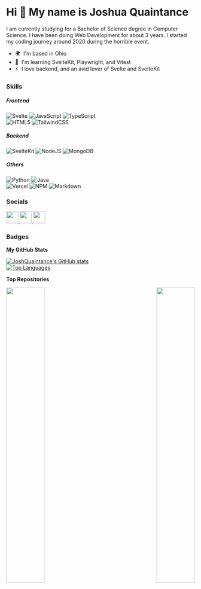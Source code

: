 # Hi 👋 My name is Joshua Quaintance

I am currently studying for a Bachelor of Science degree in Computer Science. I have been doing Web Development for about 3 years. I started my coding journey around 2020 during the horrible event.

-   🌍  I'm based in Ohio
-   🧠  I'm learning SvelteKit, Playwright, and Vitest
-   ⚡  I love backend, and an avid lover of Svelte and SvelteKit

### Skills

##### Frontend

![Svelte](https://img.shields.io/badge/svelte-%23f1413d.svg?style=for-the-badge&logo=svelte&logoColor=white)
![JavaScript](https://img.shields.io/badge/javascript-%23323330.svg?style=for-the-badge&logo=javascript&logoColor=%23F7DF1E)
![TypeScript](https://img.shields.io/badge/typescript-%23007ACC.svg?style=for-the-badge&logo=typescript&logoColor=white)  
![HTML5](https://img.shields.io/badge/html5-%23E34F26.svg?style=for-the-badge&logo=html5&logoColor=white)
![TailwindCSS](https://img.shields.io/badge/tailwindcss-%2338B2AC.svg?style=for-the-badge&logo=tailwind-css&logoColor=white)

##### Backend

![SvelteKit](https://img.shields.io/badge/sveltekit-sveltekit?style=for-the-badge&logo=svelte&logoColor=white&color=gray)
![NodeJS](https://img.shields.io/badge/node.js-6DA55F?style=for-the-badge&logo=node.js&logoColor=white)
![MongoDB](https://img.shields.io/badge/MongoDB-%234ea94b.svg?style=for-the-badge&logo=mongodb&logoColor=white)

##### Others

![Python](https://img.shields.io/badge/python-3670A0?style=for-the-badge&logo=python&logoColor=ffdd54)
![Java](https://img.shields.io/badge/java-%23ED8B00.svg?style=for-the-badge&logo=java&logoColor=white)  
![Vercel](https://img.shields.io/badge/vercel-%23000000.svg?style=for-the-badge&logo=vercel&logoColor=white)
![NPM](https://img.shields.io/badge/NPM-%23000000.svg?style=for-the-badge&logo=npm&logoColor=white)
![Markdown](https://img.shields.io/badge/markdown-%23000000.svg?style=for-the-badge&logo=markdown&logoColor=white)

### Socials

<p align="left">
    <!-- GitHub -->
    <a href="https://www.github.com/JoshQuaintance" target="_blank" rel="noreferrer">
        <img src="https://raw.githubusercontent.com/danielcranney/readme-generator/main/public/icons/socials/github-dark.svg" width="32" height="32" />
    </a>
    <!-- StackOverflow -->
    <a href="https://www.stackoverflow.com/users/13631113" target="_blank" rel="noreferrer">
        <img src="https://raw.githubusercontent.com/danielcranney/readme-generator/main/public/icons/socials/stackoverflow.svg" width="32" height="32" />
    </a>
    <!-- Twitter -->
    <a href="https://www.twitter.com/Josh_Quaintance" target="_blank" rel="noreferrer">
        <img src="https://raw.githubusercontent.com/danielcranney/readme-generator/main/public/icons/socials/twitter.svg" width="32" height="32" />
    </a>
</p>

### Badges

<b>My GitHub Stats</b>

<a href="http://www.github.com/JoshQuaintance">
    <img src="https://github-readme-stats.vercel.app/api?username=JoshQuaintance&show_icons=true&hide=stars,issues,&count_private=true&title_color=6366f1&text_color=ffffff&icon_color=a855f7&bg_color=181824&hide_border=true&show_icons=true" alt="JoshQuaintance's GitHub stats" />
</a>  <br/>

<a href="https://github.com/JoshQuaintance" align="left">
    <img src="https://github-readme-stats.vercel.app/api/top-langs/?username=JoshQuaintance&langs_count=8&title_color=6366f1&text_color=ffffff&icon_color=a855f7&bg_color=181824&hide_border=true&locale=en&custom_title=Top%20%Languages&hide=TeX,CMake,Vim%20Script,SCSS,Batchfile,Shell,C" alt="Top Languages" />
</a>

<b>Top Repositories</b>

<div width="100%" align="center">
    <a href="https://github.com/JoshQuaintance/TouchOfClassEvents" align="left">
        <img align="left" width="45%" src="https://github-readme-stats.vercel.app/api/pin/?username=JoshQuaintance&repo=TouchOfClassEvents&title_color=6366f1&text_color=ffffff&icon_color=a855f7&bg_color=181824&hide_border=true&locale=en" />
    </a>
    <a href="https://github.com/JoshQuaintance/SvelteKit-Template" align="right">
        <img align="right" width="45%" src="https://github-readme-stats.vercel.app/api/pin/?username=JoshQuaintance&repo=SvelteKit-Template&title_color=6366f1&text_color=ffffff&icon_color=a855f7&bg_color=181824&hide_border=true&locale=en" />
    </a>
</div>

<br /><br /><br /><br /><br /><br /><br />
